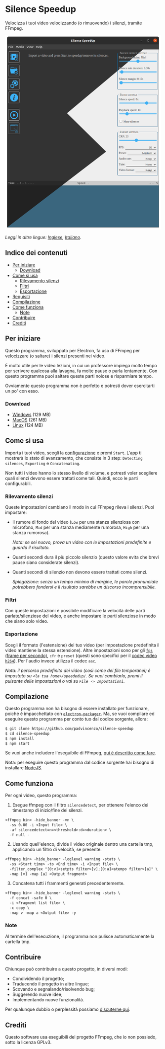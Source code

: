 # Silence Speedup
Velocizza i tuoi video velocizzando (o rimuovendo) i silenzi, tramite FFmpeg.

![Schermata principale](assets/screenshots/homescreen.png)

*Leggi in altre lingue: [Inglese](README.md), [Italiano](README.it.md).*

## Indice dei contenuti
  - [Per iniziare](#per-iniziare)
    - [Download](#download)
  - [Come si usa](#come-si-usa)
    - [Rilevamento silenzi](#rilevamento-silenzi)
    - [Filtri](#filtri)
    - [Esportazione](#esportazione)
  - [Requisiti](#requisiti)
  - [Compilazione](#compilazione)
  - [Come funziona](#come-funziona)
    - [Note](#note)
  - [Contribuire](#contribuire)
  - [Crediti](#crediti)

## Per iniziare
Questo programma, sviluppato per Electron, fa uso di FFmpeg per velocizzare (o saltare) i silenzi presenti nei video.

È molto utile per le video lezioni, in cui un professore impiega molto tempo per scrivere qualcosa alla lavagna, fa molte pause o parla lentamente. Con questo programma puoi saltare queste parti noiose e risparmiare tempo.

Ovviamente questo programma non è perfetto e potresti dover esercitarti un po' con esso.

### Download
* [Windows](https://github.com/padvincenzo/silence-speedup/releases/download/v1.2.5/Silence-SpeedUp-v1.2.5-win32-x64.zip) (129 MB)
* [MacOS](https://github.com/padvincenzo/silence-speedup/releases/download/v1.2.5/Silence-SpeedUp-v1.2.5-darwin-x64.zip) (261 MB)
* [Linux](https://github.com/padvincenzo/silence-speedup/releases/download/v1.2.5/Silence-SpeedUp-v1.2.5-linux-x64.zip) (124 MB)

## Come si usa
Importa i tuoi video, scegli la [configurazione](#configurazioni) e premi ``Start``. L'app ti mostrerà lo stato di avanzamento, che consiste in 3 step: ``Detecting silences``, ``Exporting`` e ``Concatenating``.

Non tutti i video hanno lo stesso livello di volume, e potresti voler scegliere quali silenzi devono essere trattati come tali. Quindi, ecco le parti configurabili.

### Rilevamento silenzi
Queste impostazioni cambiano il modo in cui FFmpeg rileva i silenzi. Puoi impostare:

* Il rumore di fondo del video (``Low`` per una stanza silenziosa con microfono, ``Mid`` per una stanza mediamente rumorosa, ``High`` per una stanza rumorosa).

  _Nota: se sei nuovo, prova un video con le impostazioni predefinite e guarda il risultato._

* Quanti secondi dura il più piccolo silenzio (questo valore evita che brevi pause siano considerate silenzi).

* Quanti secondi di silenzio non devono essere trattati come silenzi.

  _Spiegazione: senza un tempo minimo di margine, le parole pronunciate potrebbero fondersi e il risultato sarebbe un discorso incomprensibile._

### Filtri
Con queste impostazioni è possibile modificare la velocità delle parti parlate/silenziose del video, e anche impostare le parti silenziose in modo che siano solo video.

### Esportazione
Scegli il formato (l'estensione) del tuo video (per impostazione predefinita il video mantiene la stessa estensione).  Altre impostazioni sono per gli [`fps` (frame per secondo)](https://trac.ffmpeg.org/wiki/ChangingFrameRate), `cfr` e `preset` (questi sono specifici per il [codec video `h264`](https://trac.ffmpeg.org/wiki/Encode/H.264)). Per l'audio invece utilizza il codec `aac`.

_Nota: il percorso predefinito dei video (così come dei file temporanei) è impostato su ``<la tua home>/speededup/``. Se vuoi cambiarlo, premi il pulsante delle impostazioni o vai su ``File -> Impostazioni``._

## Compilazione
Questo programma non ha bisogno di essere installato per funzionare, poiché è impacchettato con [``electron-packager``](https://electron.github.io/electron-packager/master/). Ma, se vuoi compilare ed eseguire questo programma per conto tuo dal codice sorgente, allora:

```
$ git clone https://github.com/padvincenzo/silence-speedup
$ cd silence-speedup
$ npm install
$ npm start
```

Se vuoi anche includere l'eseguibile di FFmpeg, [qui è descritto come fare](https://github.com/padvincenzo/silence-speedup/discussions/6).

Nota: per eseguire questo programma dal codice sorgente hai bisogno di installare [NodeJS](https://nodejs.org/en/).

## Come funziona
Per ogni video, questo programma:

1. Esegue ffmpeg con il filtro ``silencedetect``, per ottenere l'elenco dei timestamp di inizio/fine dei silenzi.

```
<ffmpeg bin> -hide_banner -vn \
  -ss 0.00 -i <Input file> \
  -af silencedetect=n=<threshold>:d=<duration> \
  -f null -
```

2. Usando quell'elenco, divide il video originale dentro una cartella tmp, applicando un filtro di velocità, se presente.

```
<ffmpeg bin> -hide_banner -loglevel warning -stats \
  -ss <Start time> -to <End time> -i <Input file> \
  -filter_complex "[0:v]<setpts filter>[v];[0:a]<atempo filter>[a]" \
  -map [v] -map [a] <Output fragment>
```

3. Concatena tutti i frammenti generati precedentemente.

```
<ffmpeg bin> -hide_banner -loglevel warning -stats \
  -f concat -safe 0 \
  -i <Fragment list file> \
  -c copy \
  -map v -map a <Output file> -y
```

### Note
Al termine dell'esecuzione, il programma non pulisce automaticamente la cartella tmp.

## Contribuire
Chiunque può contribuire a questo progetto, in diversi modi:
* Condividendo il progetto;
* Traducendo il progetto in altre lingue;
* Scovando e segnalando/risolvendo bug;
* Suggerendo nuove idee;
* Implementando nuove funzionalità.

Per qualunque dubbio o perplessità possiamo [discuterne qui](https://github.com/padvincenzo/silence-speedup/discussions).

## Crediti
Questo software usa eseguibili del progetto FFmpeg, che io non possiedo, sotto la licenza GPLv3.
